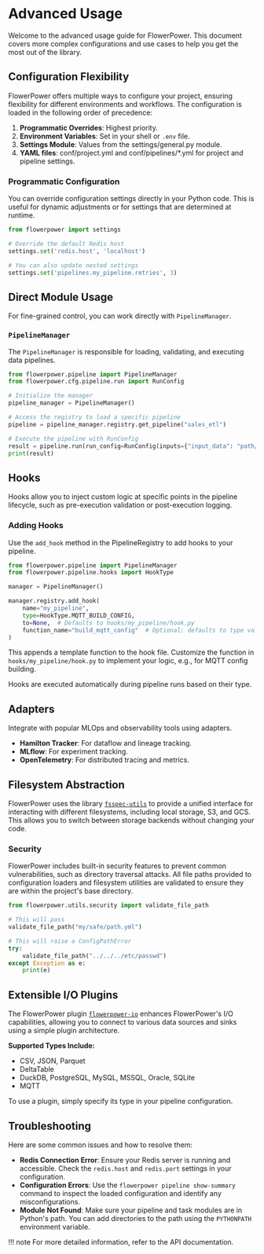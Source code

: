 # Advanced Usage

Welcome to the advanced usage guide for FlowerPower. This document covers more complex configurations and use cases to help you get the most out of the library.

## Configuration Flexibility

FlowerPower offers multiple ways to configure your project, ensuring flexibility for different environments and workflows. The configuration is loaded in the following order of precedence:

1.  **Programmatic Overrides**: Highest priority.
2.  **Environment Variables**: Set in your shell or `.env` file.
3.  **Settings Module**: Values from the settings/general.py module.
4.  **YAML files**: conf/project.yml and conf/pipelines/*.yml for project and pipeline settings.

### Programmatic Configuration

You can override configuration settings directly in your Python code. This is useful for dynamic adjustments or for settings that are determined at runtime.

```python
from flowerpower import settings

# Override the default Redis host
settings.set('redis.host', 'localhost')

# You can also update nested settings
settings.set('pipelines.my_pipeline.retries', 3)
```

## Direct Module Usage

For fine-grained control, you can work directly with `PipelineManager`.


### `PipelineManager`

The `PipelineManager` is responsible for loading, validating, and executing data pipelines.

```python
from flowerpower.pipeline import PipelineManager
from flowerpower.cfg.pipeline.run import RunConfig

# Initialize the manager
pipeline_manager = PipelineManager()

# Access the registry to load a specific pipeline
pipeline = pipeline_manager.registry.get_pipeline("sales_etl")

# Execute the pipeline with RunConfig
result = pipeline.run(run_config=RunConfig(inputs={"input_data": "path/to/data.csv"}))
print(result)
```

## Hooks

Hooks allow you to inject custom logic at specific points in the pipeline lifecycle, such as pre-execution validation or post-execution logging.

### Adding Hooks

Use the `add_hook` method in the PipelineRegistry to add hooks to your pipeline.

```python
from flowerpower.pipeline import PipelineManager
from flowerpower.pipeline.hooks import HookType

manager = PipelineManager()

manager.registry.add_hook(
    name="my_pipeline",
    type=HookType.MQTT_BUILD_CONFIG,
    to=None,  # Defaults to hooks/my_pipeline/hook.py
    function_name="build_mqtt_config"  # Optional; defaults to type value
)
```

This appends a template function to the hook file. Customize the function in `hooks/my_pipeline/hook.py` to implement your logic, e.g., for MQTT config building.

Hooks are executed automatically during pipeline runs based on their type.
## Adapters

Integrate with popular MLOps and observability tools using adapters.

*   **Hamilton Tracker**: For dataflow and lineage tracking.
*   **MLflow**: For experiment tracking.
*   **OpenTelemetry**: For distributed tracing and metrics.

## Filesystem Abstraction

FlowerPower uses the library [`fsspec-utils`](https://legout.github.io/fsspec-utils) to provide a unified interface for interacting with different filesystems, including local storage, S3, and GCS. This allows you to switch between storage backends without changing your code.

### Security

FlowerPower includes built-in security features to prevent common vulnerabilities, such as directory traversal attacks. All file paths provided to configuration loaders and filesystem utilities are validated to ensure they are within the project's base directory.

```python
from flowerpower.utils.security import validate_file_path

# This will pass
validate_file_path("my/safe/path.yml")

# This will raise a ConfigPathError
try:
    validate_file_path("../../../etc/passwd")
except Exception as e:
    print(e)
```
## Extensible I/O Plugins

The FlowerPower plugin [`flowerpower-io`](https://legout.github.io/flowerpower-io) enhances FlowerPower's I/O capabilities, allowing you to connect to various data sources and sinks using a simple plugin architecture.

**Supported Types Include:**

*   CSV, JSON, Parquet
*   DeltaTable
*   DuckDB, PostgreSQL, MySQL, MSSQL, Oracle, SQLite
*   MQTT

To use a plugin, simply specify its type in your pipeline configuration.


## Troubleshooting

Here are some common issues and how to resolve them:

*   **Redis Connection Error**: Ensure your Redis server is running and accessible. Check the `redis.host` and `redis.port` settings in your configuration.
*   **Configuration Errors**: Use the `flowerpower pipeline show-summary` command to inspect the loaded configuration and identify any misconfigurations.
*   **Module Not Found**: Make sure your pipeline and task modules are in Python's path. You can add directories to the path using the `PYTHONPATH` environment variable.

!!! note
    For more detailed information, refer to the API documentation.